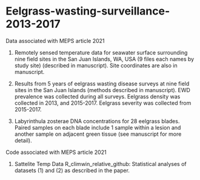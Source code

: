 # Eelgrass-wasting-surveillance-2013-2017
Data associated with MEPS article 2021


1) Remotely sensed temperature data for seawater surface surrounding nine field sites in the San Juan Islands, WA, USA (9 files each names by study site) (described in manuscript). Site coordinates are also in manuscript. 

2) Results from 5 years of eelgrass wasting disease surveys at nine field sites in the San Juan Islands (methods described in manuscript). EWD prevalence was collected during all surveys. Eelgrass density was collected in 2013, and 2015-2017. Eelgrass severity was collected from 2015-2017.

3) Labyrinthula zosterae DNA concentrations for 28 eelgrass blades. Paired samples on each blade include 1 sample within a lesion and another sample on adjacent green tissue (see manuscript for more detail).  

Code associated with MEPS article 2021
1) Sattelite Temp Data R_climwin_relative_github: Statistical analyses of datasets (1) and (2) as described in the paper. 
